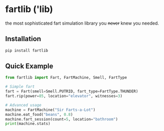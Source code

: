 # fartlib ('lib)

the most sophisticated fart simulation library you ~~never~~ knew you needed.

## Installation

```bash
pip install fartlib
```

## Quick Example

```python
from fartlib import Fart, FartMachine, Smell, FartType

# Simple fart
fart = Fart(smell=Smell.PUTRID, fart_type=FartType.THUNDER)
fart.rip(power=85, location="elevator", witnesses=3)

# Advanced usage
machine = FartMachine("Sir Farts-a-Lot")
machine.eat_food("beans", 0.8)
machine.fart_session(count=5, location="bathroom")
print(machine.stats)
```

